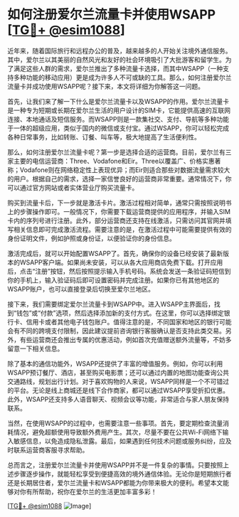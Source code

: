 # 如何注册爱尔兰流量卡并使用WSAPP [[TG💪+ @esim1088](https://t.me/s/esim1088)]

近年来，随着国际旅行和远程办公的普及，越来越多的人开始关注境外通信服务。其中，爱尔兰以其美丽的自然风光和友好的社会环境吸引了大批游客和留学生。为了满足这些人群的需求，爱尔兰推出了多种流量卡选择，而其中WSAPP（一种支持多种功能的移动应用）更是成为许多人不可或缺的工具。那么，如何注册爱尔兰流量卡并成功使用WSAPP呢？接下来，本文将详细为你解答这一问题。

首先，让我们来了解一下什么是爱尔兰流量卡以及WSAPP的作用。爱尔兰流量卡是一种专为短期或长期在爱尔兰生活的用户设计的SIM卡，它能提供高速的互联网连接、本地通话及短信服务。而WSAPP则是一款集社交、支付、导航等多种功能于一体的超级应用，类似于国内的微信或支付宝。通过WSAPP，你可以轻松完成各种日常事务，比如转账、订餐、叫车等，极大地提高了生活便利性。

那么，如何注册爱尔兰流量卡呢？第一步是选择合适的运营商。目前，爱尔兰有三家主要的电信运营商：Three、Vodafone和Eir。Three以覆盖广、价格实惠著称；Vodafone则在网络稳定性上表现优异；而Eir则适合那些对数据流量需求较大的用户。根据自己的需求，选择一家信誉良好的运营商非常重要。通常情况下，你可以通过官方网站或者实体营业厅购买流量卡。

购买到流量卡后，下一步就是激活卡片。激活过程相对简单，通常只需按照说明书上的步骤操作即可。一般情况下，你需要下载运营商提供的应用程序，并输入SIM卡内的序列号进行注册。此外，部分运营商还支持在线激活，只需访问其官网并填写相关信息即可完成激活流程。需要注意的是，在激活过程中可能需要提供有效的身份证明文件，例如护照或身份证，以便验证你的身份信息。

激活完成后，就可以开始配置WSAPP了。首先，确保你的设备已经安装了最新版本的WSAPP客户端。如果尚未安装，可以从各大应用商店免费下载。打开应用后，点击“注册”按钮，然后按照提示输入手机号码。系统会发送一条验证码短信到你的手机上，输入验证码后即可设置密码并完成注册。如果你已有其他地区的WSAPP账户，也可以直接登录后切换至爱尔兰地区。

接下来，我们需要绑定爱尔兰流量卡到WSAPP中。进入WSAPP主界面后，找到“钱包”或“付款”选项，然后选择添加新的支付方式。在这里，你可以选择绑定银行卡、信用卡或者其他电子钱包账户。值得注意的是，不同国家和地区的银行可能会有不同的跨境支付限制，因此建议提前咨询银行客服确认是否支持此类交易。另外，有些运营商还会推出专属的优惠活动，例如首次充值赠送额外流量等，不妨多留意一下相关信息。

除了基本的通信功能外，WSAPP还提供了丰富的增值服务。例如，你可以利用WSAPP预订餐厅、酒店，甚至购买电影票；还可以通过内置的地图功能查询公共交通路线，规划出行计划。对于喜欢购物的人来说，WSAPP同样是一个不可错过的平台。无论是线上商城还是线下合作商家，都可以通过WSAPP享受折扣优惠。此外，WSAPP还支持多人语音聊天、视频会议等功能，非常适合与家人朋友保持联系。

当然，在使用WSAPP的过程中，也需要注意一些事项。首先，要定期检查流量消耗情况，避免超额使用导致额外费用产生。其次，尽量不要在公共Wi-Fi网络下输入敏感信息，以免造成隐私泄露。最后，如果遇到任何技术问题或服务纠纷，应及时联系运营商客服寻求帮助。

总而言之，注册爱尔兰流量卡并使用WSAPP并不是一件复杂的事情。只要按照上述步骤逐步操作，就能轻松享受到便捷高效的境外通信体验。无论你是短期旅行者还是长期居住者，爱尔兰流量卡和WSAPP都能为你带来极大的便利。希望本文能够对你有所帮助，祝你在爱尔兰的生活更加丰富多彩！

[[TG💪+ @esim1088](https://t.me/s/esim1088) ![Image](https://i.postimg.cc/4NQfJmqS/Snipaste-2025-05-13-00-14-12.png)]